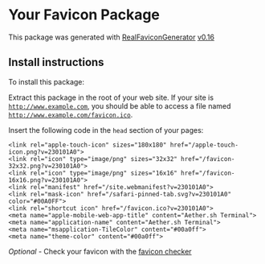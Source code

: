 # Your Favicon Package

This package was generated with [RealFaviconGenerator](https://realfavicongenerator.net/) [v0.16](https://realfavicongenerator.net/change_log#v0.16)

## Install instructions

To install this package:

Extract this package in the root of your web site. If your site is <code>http://www.example.com</code>, you should be able to access a file named <code>http://www.example.com/favicon.ico</code>.

Insert the following code in the `head` section of your pages:

    <link rel="apple-touch-icon" sizes="180x180" href="/apple-touch-icon.png?v=230101A0">
    <link rel="icon" type="image/png" sizes="32x32" href="/favicon-32x32.png?v=230101A0">
    <link rel="icon" type="image/png" sizes="16x16" href="/favicon-16x16.png?v=230101A0">
    <link rel="manifest" href="/site.webmanifest?v=230101A0">
    <link rel="mask-icon" href="/safari-pinned-tab.svg?v=230101A0" color="#00A0FF">
    <link rel="shortcut icon" href="/favicon.ico?v=230101A0">
    <meta name="apple-mobile-web-app-title" content="Aether.sh Terminal">
    <meta name="application-name" content="Aether.sh Terminal">
    <meta name="msapplication-TileColor" content="#00a0ff">
    <meta name="theme-color" content="#00a0ff">

*Optional* - Check your favicon with the [favicon checker](https://realfavicongenerator.net/favicon_checker)